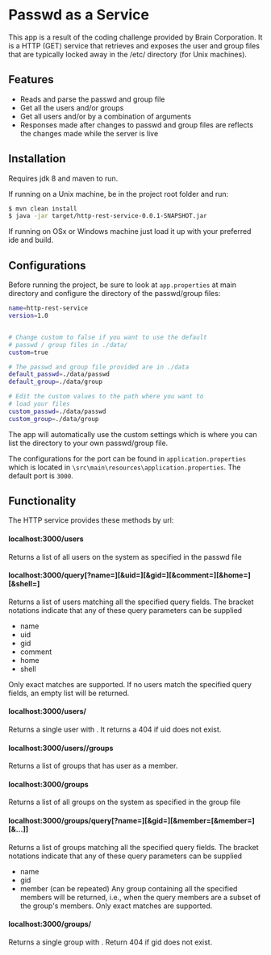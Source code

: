 # Passwd as a Service

This app is a result of the coding challenge provided by Brain Corporation. It is a HTTP (GET) service that retrieves and exposes the user and group files that are typically locked away in the /etc/ directory (for Unix machines).

## Features

  - Reads and parse the passwd and group file 
  - Get all the users and/or groups
  - Get all users and/or by a combination of arguments
  - Responses made after changes to passwd and group files are reflects the changes made while the server is live

## Installation

Requires jdk 8 and maven to run.

If running on a Unix machine, be in the project root folder and run:
```sh
$ mvn clean install
$ java -jar target/http-rest-service-0.0.1-SNAPSHOT.jar
```

If running on OSx or Windows machine just load it up with your preferred ide and build.

## Configurations
Before running the project, be sure to look at `app.properties` at main directory and configure 
the directory of the passwd/group files:
```sh
name=http-rest-service
version=1.0


# Change custom to false if you want to use the default
# passwd / group files in ./data/
custom=true

# The passwd and group file provided are in ./data
default_passwd=./data/passwd
default_group=./data/group

# Edit the custom values to the path where you want to
# load your files
custom_passwd=./data/passwd
custom_group=./data/group

```
The app will automatically use the custom settings which is where you can list the directory to your own passwd/group file.

The configurations for the port can be found in `application.properties` which is located in `\src\main\resources\application.properties`. The default port is `3000`.
## Functionality

The HTTP service provides these methods by url:

#### localhost:3000/users
Returns a list of all users on the system as specified in the passwd file

#### localhost:3000/query[?name=<nq>][&uid=<uq>][&gid=<gq>][&comment=<cq>][&home=<hq>][&shell=<sq>]

Returns a list of users matching all the specified query fields. The bracket notations indicate that any of these query parameters can be supplied
  - name
  - uid
  - gid
  - comment
  - home
  - shell

Only exact matches are supported. If no users match the specified query fields, an empty list will be returned.

#### localhost:3000/users/<uid>

Returns a single user with <uid>. It returns a 404 if uid does not exist.

#### localhost:3000/users/<uid>/groups
Returns a list of groups that has user <uid> as a member.

#### localhost:3000/groups
Returns a list of all groups on the system as specified in the group file

#### localhost:3000/groups/query[?name=<nq>][&gid=<gq>][&member=<mq1>[&member=<mq2>][&...]]
Returns a list of groups matching all the specified query fields. The bracket notations indicate that any of these query parameters can be supplied
  - name
  - gid
  - member (can be repeated)
Any group containing all the specified members will be returned, i.e., when the query members are a subset of the group's members. Only exact matches are supported.

#### localhost:3000/groups/<gid>
Returns a single group with <gid>. Return 404 if gid does not exist.

